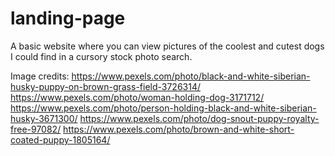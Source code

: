 # landing-page

A basic website where you can view pictures of the coolest and cutest dogs I could find in a cursory stock photo search. 

Image credits: 
https://www.pexels.com/photo/black-and-white-siberian-husky-puppy-on-brown-grass-field-3726314/
https://www.pexels.com/photo/woman-holding-dog-3171712/
https://www.pexels.com/photo/person-holding-black-and-white-siberian-husky-3671300/
https://www.pexels.com/photo/dog-snout-puppy-royalty-free-97082/
https://www.pexels.com/photo/brown-and-white-short-coated-puppy-1805164/
